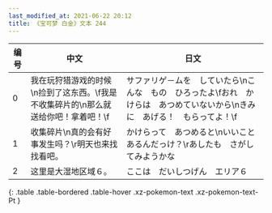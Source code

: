 ```yaml
---
last_modified_at: 2021-06-22 20:12
title: 《宝可梦 白金》文本 244
---
```

| 编号 | 中文 | 日文 |
| ---- | ---- | ---- |
| 0 | 我在玩狩猎游戏的时候\n捡到了这东西。\f我是不收集碎片的\n那么就送给你吧！拿着吧！\f | サファリゲ－ムを　していたら\nこんな　もの　ひろったよ\fおれ　かけらは　あつめていないから\nきみに　あげる！　もらってよ！\f |
| 1 | 收集碎片\n真的会有好事发生吗？\r明天也来找找看吧。 | かけらって　あつめると\nいいこと　あるんだっけ？\rあしたも　さがしてみようかな |
| 2 | 这里是大湿地区域６。 | ここは　だいしつげん　エリア６ |
{: .table .table-bordered .table-hover .xz-pokemon-text .xz-pokemon-text-Pt }